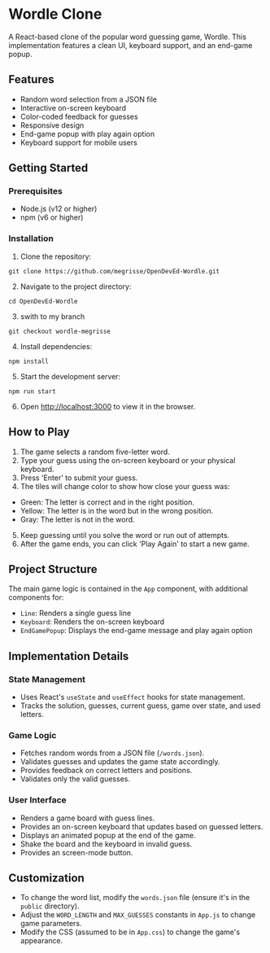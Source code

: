 # Wordle Clone

A React-based clone of the popular word guessing game, Wordle. This implementation features a clean UI, keyboard support, and an end-game popup.

## Features

- Random word selection from a JSON file
- Interactive on-screen keyboard
- Color-coded feedback for guesses
- Responsive design
- End-game popup with play again option
- Keyboard support for mobile users

## Getting Started

### Prerequisites

- Node.js (v12 or higher)
- npm (v6 or higher)

### Installation

1. Clone the repository:
```
git clone https://github.com/megrisse/OpenDevEd-Wordle.git
```
2. Navigate to the project directory:
```
cd OpenDevEd-Wordle
```
3. swith to my branch
```
git checkout wordle-megrisse
```
4. Install dependencies:
```
npm install
```
5. Start the development server:
```
npm run start
```
6. Open [http://localhost:3000](http://localhost:3000) to view it in the browser.

## How to Play

1. The game selects a random five-letter word.
2. Type your guess using the on-screen keyboard or your physical keyboard.
3. Press 'Enter' to submit your guess.
4. The tiles will change color to show how close your guess was:
- Green: The letter is correct and in the right position.
- Yellow: The letter is in the word but in the wrong position.
- Gray: The letter is not in the word.
5. Keep guessing until you solve the word or run out of attempts.
6. After the game ends, you can click 'Play Again' to start a new game.

## Project Structure

The main game logic is contained in the `App` component, with additional components for:
- `Line`: Renders a single guess line
- `Keyboard`: Renders the on-screen keyboard
- `EndGamePopup`: Displays the end-game message and play again option

## Implementation Details

### State Management
- Uses React's `useState` and `useEffect` hooks for state management.
- Tracks the solution, guesses, current guess, game over state, and used letters.

### Game Logic
- Fetches random words from a JSON file (`/words.json`).
- Validates guesses and updates the game state accordingly.
- Provides feedback on correct letters and positions.
- Validates only the valid guesses.

### User Interface
- Renders a game board with guess lines.
- Provides an on-screen keyboard that updates based on guessed letters.
- Displays an animated popup at the end of the game.
- Shake the board and the keyboard in invalid guess.
- Provides an screen-mode button.

## Customization

- To change the word list, modify the `words.json` file (ensure it's in the `public` directory).
- Adjust the `WORD_LENGTH` and `MAX_GUESSES` constants in `App.js` to change game parameters.
- Modify the CSS (assumed to be in `App.css`) to change the game's appearance.
